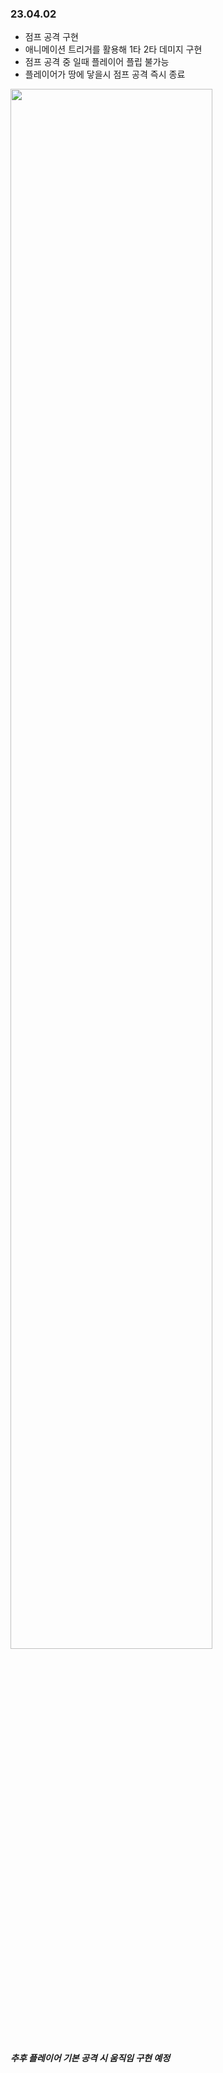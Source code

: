 ### 23.04.02
* 점프 공격 구현
* 애니메이션 트리거를 활용해 1타 2타 데미지 구현
* 점프 공격 중 일때 플레이어 플립 불가능
* 플레이어가 땅에 닿을시 점프 공격 즉시 종료

<img width ="80%" src="https://user-images.githubusercontent.com/86179438/229365864-bd0c0c2c-d9fc-4f27-b329-ae2a5022bda6.mp4"/>

##### 추후 플레이어 기본 공격 시 움직임 구현 예정
